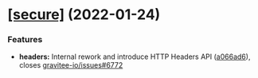 # [[secure]](https://github.com/gravitee-io/gravitee-policy-generate-http-signature/compare/1.0.0...[secure]) (2022-01-24)


### Features

* **headers:** Internal rework and introduce HTTP Headers API ([a066ad6](https://github.com/gravitee-io/gravitee-policy-generate-http-signature/commit/a066ad669ee3d3b47ead2ccc4a268ef1c1a7a55e)), closes [gravitee-io/issues#6772](https://github.com/gravitee-io/issues/issues/6772)

